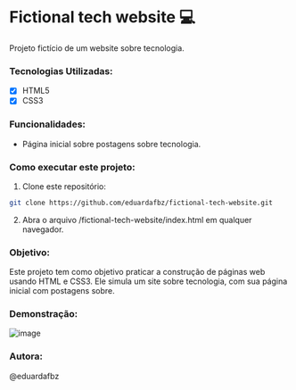 # Fictional tech website 💻

Projeto fictício de um website sobre tecnologia.

### Tecnologias Utilizadas:
- [x] HTML5
- [x] CSS3

### Funcionalidades: 
- Página inicial sobre postagens sobre tecnologia.

### Como executar este projeto:
1. Clone este repositório:
```bash
git clone https://github.com/eduardafbz/fictional-tech-website.git
```
2. Abra o arquivo /fictional-tech-website/index.html em qualquer navegador.

### Objetivo: 
Este projeto tem como objetivo praticar a construção de páginas web usando HTML e CSS3. Ele simula um site sobre tecnologia, com sua página inicial com postagens sobre.

### Demonstração:
![image](https://github.com/user-attachments/assets/bf1a0a33-eab3-4b18-8aa4-70114095c31f)

### Autora: 
@eduardafbz
